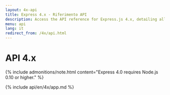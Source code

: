 ```yaml
---
layout: 4x-api
title: Express 4.x - Riferimento API
description: Access the API reference for Express.js 4.x, detailing all modules, methods, and properties for building web applications with this version.
menu: api
lang: it
redirect_from: /4x/api.html
---
```


<div id="api-doc" markdown="1">

  <h1>API 4.x</h1>

{% include admonitions/note.html content="Express 4.0 requires Node.js 0.10 or higher." %}

<a id='app' class='h2'></a>
{% include api/en/4x/app.md %}

</div>
